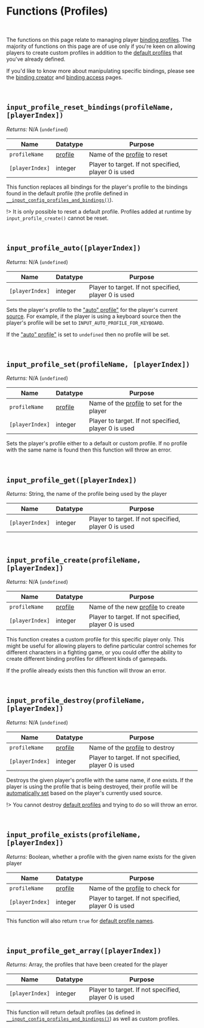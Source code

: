 # Functions (Profiles)

&nbsp;

The functions on this page relate to managing player [binding profiles](Profiles). The majority of functions on this page are of use only if you're keen on allowing players to create custom profiles in addition to the [default profiles](Profiles) that you've already defined.

If you'd like to know more about manipulating specific bindings, please see the [binding creator](Functions-(Binding-Creators)) and [binding access](Functions-(Binding-Access)) pages.

&nbsp;

## `input_profile_reset_bindings(profileName, [playerIndex])`

*Returns:* N/A (`undefined`)

|Name           |Datatype           |Purpose                                             |
|---------------|-------------------|----------------------------------------------------|
|`profileName`  |[profile](Profiles)|Name of the [profile](Profiles) to reset            |
|`[playerIndex]`|integer            |Player to target. If not specified, player 0 is used|

This function replaces all bindings for the player's profile to the bindings found in the default profile (the profile defined in [`__input_config_profiles_and_bindings()`](Configuration?id=profiles-and-bindings)).

!> It is only possible to reset a default profile. Profiles added at runtime by `input_profile_create()` cannot be reset.

&nbsp;

## `input_profile_auto([playerIndex])`

*Returns:* N/A (`undefined`)

|Name           |Datatype|Purpose                                             |
|---------------|--------|----------------------------------------------------|
|`[playerIndex]`|integer |Player to target. If not specified, player 0 is used|

Sets the player's profile to the ["auto" profile"](Configuration?id=profiles-and-bindings) for the player's current [source](Input-Sources). For example, if the player is using a keyboard source then the player's profile will be set to `INPUT_AUTO_PROFILE_FOR_KEYBOARD`.

If the ["auto" profile"](Configuration?id=profiles-and-bindings) is set to `undefined` then no profile will be set.

&nbsp;

## `input_profile_set(profileName, [playerIndex])`

*Returns:* N/A (`undefined`)

|Name           |Datatype           |Purpose                                              |
|---------------|-------------------|-----------------------------------------------------|
|`profileName`  |[profile](Profiles)|Name of the [profile](Profiles) to set for the player|
|`[playerIndex]`|integer            |Player to target. If not specified, player 0 is used |

Sets the player's profile either to a default or custom profile. If no profile with the same name is found then this function will throw an error.

&nbsp;

## `input_profile_get([playerIndex])`

*Returns:* String, the name of the profile being used by the player

|Name           |Datatype|Purpose                                             |
|---------------|--------|----------------------------------------------------|
|`[playerIndex]`|integer |Player to target. If not specified, player 0 is used|

&nbsp;

## `input_profile_create(profileName, [playerIndex])`

*Returns:* N/A (`undefined`)

|Name           |Datatype           |Purpose                                             |
|---------------|-------------------|----------------------------------------------------|
|`profileName`  |[profile](Profiles)|Name of the new [profile](Profiles) to create       |
|`[playerIndex]`|integer            |Player to target. If not specified, player 0 is used|

This function creates a custom profile for this specific player only. This might be useful for allowing players to define particular control schemes for different characters in a fighting game, or you could offer the ability to create different binding profiles for different kinds of gamepads.

If the profile already exists then this function will throw an error.

&nbsp;

## `input_profile_destroy(profileName, [playerIndex])`

*Returns:* N/A (`undefined`)

|Name           |Datatype           |Purpose                                             |
|---------------|-------------------|----------------------------------------------------|
|`profileName`  |[profile](Profiles)|Name of the [profile](Profiles) to destroy          |
|`[playerIndex]`|integer            |Player to target. If not specified, player 0 is used|

Destroys the given player's profile with the same name, if one exists. If the player is using the profile that is being destroyed, their profile will be [automatically set]() based on the player's currently used source.

!> You cannot destroy [default profiles](Profiles) and trying to do so will throw an error.

&nbsp;

## `input_profile_exists(profileName, [playerIndex])`

*Returns:* Boolean, whether a profile with the given name exists for the given player

|Name           |Datatype           |Purpose                                             |
|---------------|-------------------|----------------------------------------------------|
|`profileName`  |[profile](Profiles)|Name of the [profile](Profiles) to check for        |
|`[playerIndex]`|integer            |Player to target. If not specified, player 0 is used|

This function will also return `true` for [default profile names](Profiles).

&nbsp;

## `input_profile_get_array([playerIndex])`

*Returns:* Array, the profiles that have been created for the player

|Name           |Datatype|Purpose                                             |
|---------------|--------|----------------------------------------------------|
|`[playerIndex]`|integer |Player to target. If not specified, player 0 is used|

This function will return default profiles (as defined in [`__input_config_profiles_and_bindings()`](Configuration?id=profiles-and-bindings)) as well as custom profiles.